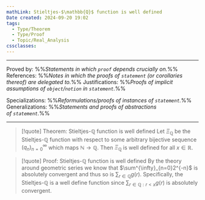 ```yaml
---
mathLink: Stieltjes-$\mathbb{Q}$ function is well defined
Date created: 2024-09-20 19:02
tags:
  - Type/Theorem
  - Type/Proof
  - Topic/Real_Analysis
cssclasses:
---
```


---

Proved by: %%_Statements in which `proof` depends crucially on._%%
References: %%_Notes in which the proofs of `statement` (or corollaries thereof) are delegated to._%%
Justifications: %%_Proofs of implicit assumptions of `object`/`notion` in `statement`._%%   

Specializations: %%_Reformulations/proofs of instances of `statement`._%%
Generalizations: %%_Statements and proofs of abstractions of `statement`._%%

---

> [!quote] Theorem: Stieltjes-$\mathbb{Q}$ function is well defined
> Let $\Xi_{\mathbb{Q}}$ be the Stieltjes-$\mathbb{Q}$ function with respect to some arbitrary bijective sequence $(q_n)^\infty_{n=0}$ which maps $\mathbb{N}\to \mathbb{Q}$. Then $\Xi_{\mathbb{Q}}$ is well defined for all $x\in \mathbb{R}$.

>[!quote] Proof: Stieltjes-$\mathbb{Q}$ function is well defined
>By the theory around geometric series we know that $\sum^{\infty}_{n=0}2^{-n}$ is absolutely convergent and thus so is $\sum_{r\in \mathbb Q}g(r)$. Specifically, the Stieltjes-$\mathbb{Q}$ is a well define function since $\sum_{r\in \mathbb Q: r<x}g(r)$ is absolutely convergent.



